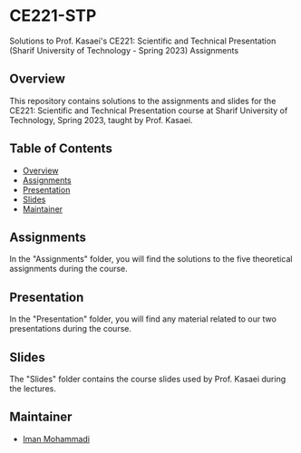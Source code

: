 # CE221-STP
Solutions to Prof. Kasaei's CE221: Scientific and Technical Presentation (Sharif University of Technology - Spring 2023) Assignments

## Overview

This repository contains solutions to the assignments and slides for the CE221: Scientific and Technical Presentation course at Sharif University of Technology, Spring 2023, taught by Prof. Kasaei.

## Table of Contents

- [Overview](#overview)
- [Assignments](#assignments)
- [Presentation](#presentation)
- [Slides](#slides)
- [Maintainer](#maintainer)

## Assignments

In the "Assignments" folder, you will find the solutions to the five theoretical assignments during the course.

## Presentation

In the "Presentation" folder, you will find any material related to our two presentations during the course.

## Slides

The "Slides" folder contains the course slides used by Prof. Kasaei during the lectures.

## Maintainer

- [Iman Mohammadi](https://github.com/Imanm02)
